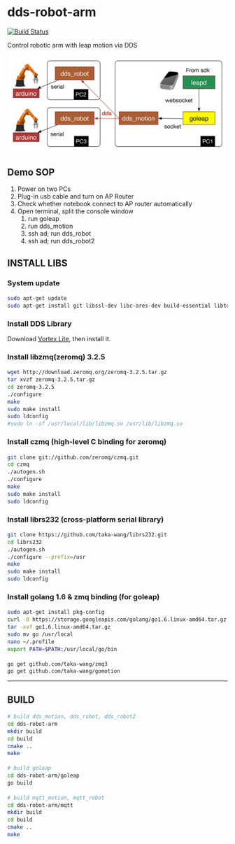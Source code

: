 # dds-robot-arm

[![Build Status](https://travis-ci.org/taka-wang/dds-robot-arm.svg?branch=master)](https://travis-ci.org/taka-wang/dds-robot-arm)

Control robotic arm with leap motion via DDS 

![component](ncomponent.png)

## Demo SOP

1. Power on two PCs
2. Plug-in usb cable and turn on AP Router
3. Check whether notebook connect to AP router automatically
4. Open terminal, split the console window
    1. run goleap
    2. run dds_motion
    3. ssh ad; run dds_robot
    4. ssh ad; run dds_robot2

## INSTALL LIBS

### System update

```bash    
sudo apt-get update
sudo apt-get install git libssl-dev libc-ares-dev build-essential libtool autoconf automake uuid-dev cmake
```

### Install DDS Library

Download [Vortex Lite](http://www.prismtech.com/vortex/software-downloads), then install it.


### Install libzmq(zeromq) 3.2.5

```bash
wget http://download.zeromq.org/zeromq-3.2.5.tar.gz
tar xvzf zeromq-3.2.5.tar.gz
cd zeromq-3.2.5
./configure
make
sudo make install
sudo ldconfig
#sudo ln -sf /usr/local/lib/libzmq.so /usr/lib/libzmq.so
```

### Install czmq (high-level C binding for zeromq)

```bash
git clone git://github.com/zeromq/czmq.git
cd czmq
./autogen.sh
./configure
make
sudo make install
sudo ldconfig
```

### Install librs232 (cross-platform serial library)

```bash
git clone https://github.com/taka-wang/librs232.git
cd librs232
./autogen.sh
./configure --prefix=/usr
make
sudo make install
sudo ldconfig
```

### Install golang 1.6 & zmq binding (for goleap)

```bash
sudo apt-get install pkg-config
curl -O https://storage.googleapis.com/golang/go1.6.linux-amd64.tar.gz
tar -xvf go1.6.linux-amd64.tar.gz
sudo mv go /usr/local
nano ~/.profile
export PATH=$PATH:/usr/local/go/bin

go get github.com/taka-wang/zmq3
go get github.com/taka-wang/gomotion
```

---

## BUILD

```bash
# build dds_motion, dds_robot, dds_robot2
cd dds-robot-arm
mkdir build
cd build
cmake ..
make

# build goleap
cd dds-robot-arm/goleap
go build

# build mqtt_motion, mqtt_robot
cd dds-robot-arm/mqtt
mkdir build
cd build
cmake ..
make
```
